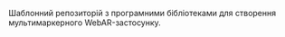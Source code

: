 Шаблонний репозиторій з програмними бібліотеками для створення мультимаркерного WebAR-застосунку.




